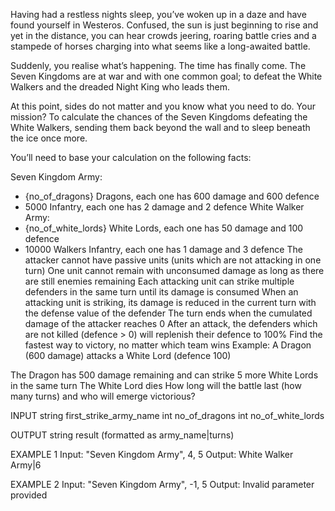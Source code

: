 Having had a restless nights sleep, you’ve woken up in a daze and have found yourself in Westeros. Confused, the sun is just beginning to rise and yet in the distance, you can hear crowds jeering, roaring battle cries and a stampede of horses charging into what seems like a long-awaited battle.

Suddenly, you realise what’s happening. The time has finally come. The Seven Kingdoms are at war and with one common goal; to defeat the White Walkers and the dreaded Night King who leads them.

At this point, sides do not matter and you know what you need to do. Your mission? To calculate the chances of the Seven Kingdoms defeating the White Walkers, sending them back beyond the wall and to sleep beneath the ice once more.

You’ll need to base your calculation on the following facts:

Seven Kingdom Army:
- {no_of_dragons} Dragons, each one has 600 damage and 600 defence
- 5000 Infantry, each one has 2 damage and 2 defence
  White Walker Army:
- {no_of_white_lords} White Lords, each one has 50 damage and 100 defence
- 10000 Walkers Infantry, each one has 1 damage and 3 defence
  The attacker cannot have passive units (units which are not attacking in one turn)
  One unit cannot remain with unconsumed damage as long as there are still enemies remaining
  Each attacking unit can strike multiple defenders in the same turn until its damage is consumed
  When an attacking unit is striking, its damage is reduced in the current turn with the defense value of the defender
  The turn ends when the cumulated damage of the attacker reaches 0
  After an attack, the defenders which are not killed (defence > 0) will replenish their defence to 100%
  Find the fastest way to victory, no matter which team wins
  Example: A Dragon (600 damage) attacks a White Lord (defence 100)

The Dragon has 500 damage remaining and can strike 5 more White Lords in the same turn
The White Lord dies
How long will the battle last (how many turns) and who will emerge victorious?

INPUT
string first_strike_army_name
int no_of_dragons
int no_of_white_lords

OUTPUT
string result (formatted as army_name|turns)

EXAMPLE 1
Input: "Seven Kingdom Army", 4, 5
Output: White Walker Army|6

EXAMPLE 2
Input: "Seven Kingdom Army", -1, 5
Output: Invalid parameter provided

